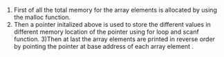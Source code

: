 1) First of all the total memory for the array elements is allocated by using the malloc function.
2) Then a pointer initalized above is used to store the different values in different memory location of the pointer using for loop and scanf function.
3)Then at last the array elements are printed in reverse order by pointing the pointer at base address of each array element .